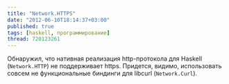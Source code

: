 ```yaml
---
title: "Network.HTTPS"
date: "2012-06-10T18:14:37+03:00"
published: true
tags: [haskell, программирование]
thread: 720123261
---
```


Обнаружил, что нативная реализация http-протокола для Haskell (`Network.HTTP`) не поддерживает https. Придется, видимо,
использовать совсем не функциональные биндинги для libcurl (`Network.Curl`).